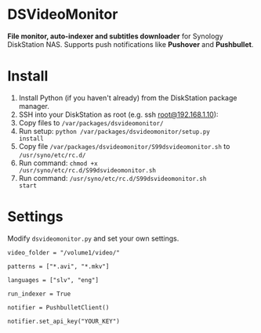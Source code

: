 # DSVideoMonitor

<b>File monitor, auto-indexer and subtitles downloader</b> for Synology DiskStation NAS. Supports push notifications like <b>Pushover</b> and <b>Pushbullet</b>.

# Install
1. Install Python (if you haven't already) from the DiskStation package manager.
2. SSH into your DiskStation as root (e.g. ssh root@192.168.1.10):
3. Copy files to <code>/var/packages/dsvideomonitor/</code>
4. Run setup: <code>python /var/packages/dsvideomonitor/setup.py install</code>
5. Copy file <code>/var/packages/dsvideomonitor/S99dsvideomonitor.sh</code> to <code>/usr/syno/etc/rc.d/</code>
6. Run command: <code>chmod +x /usr/syno/etc/rc.d/S99dsvideomonitor.sh</code>
7. Run command: <code>/usr/syno/etc/rc.d/S99dsvideomonitor.sh start</code>

# Settings
Modify <code>dsvideomonitor.py</code> and set your own settings.
<p><code>video_folder = "/volume1/video/"</code></p>
<p><code>patterns = ["*.avi", "*.mkv"]</code></p>
<p><code>languages = ["slv", "eng"]</code></p>
<p><code>run_indexer = True</code></p>
<p><code>notifier = PushbulletClient()</code></p>
<p><code>notifier.set_api_key("YOUR_KEY")</code></p>
